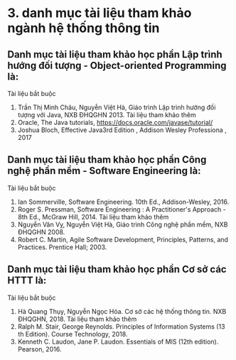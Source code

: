 # 3. danh mục tài liệu tham khảo ngành hệ thống thông tin
## Danh mục tài liệu tham khảo học phần Lập trình hướng đối tượng - Object-oriented Programming là:
Tài liệu bắt buộc
1. Trần Thị Minh Châu, Nguyễn Việt Hà, Giáo trình Lập trình hướng đối tượng với Java, NXB ĐHQGHN 2013.
Tài liệu tham khảo thêm
1. Oracle, The Java tutorials, https://docs.oracle.com/javase/tutorial/
2. Joshua Bloch, Effective Java3rd Edition , Addison Wesley Professiona , 2017
## Danh mục tài liệu tham khảo học phần Công nghệ phần mềm - Software Engineering là:
Tài liệu bắt buộc
1. Ian Sommerville, Software Engineering. 10th Ed., Addison-Wesley, 2016.
2. Roger S. Pressman, Software Engineering : A Practitioner's Approach - 8th Ed., McGraw Hill, 2014.
Tài liệu tham khảo thêm
1. Nguyễn Văn Vỵ, Nguyễn Việt Hà, Giáo trình Công nghệ phần mềm, NXB ĐHQGHN 2008.
2. Robert C. Martin, Agile Software Development, Principles, Patterns, and Practices. Prentice Hall; 2003.
## Danh mục tài liệu tham khảo học phần Cơ sở các HTTT là:
Tài liệu bắt buộc
1. Hà Quang Thụy, Nguyễn Ngọc Hóa. Cơ sở các hệ thống thông tin. NXB ĐHQGHN, 2018.
Tài liệu tham khảo thêm
1. Ralph M. Stair, George Reynolds. Principles of Information Systems (13 th Edition). Course Technology, 2018.
2. Kenneth C. Laudon, Jane P. Laudon. Essentials of MIS (12th edition). Pearson, 2016.
